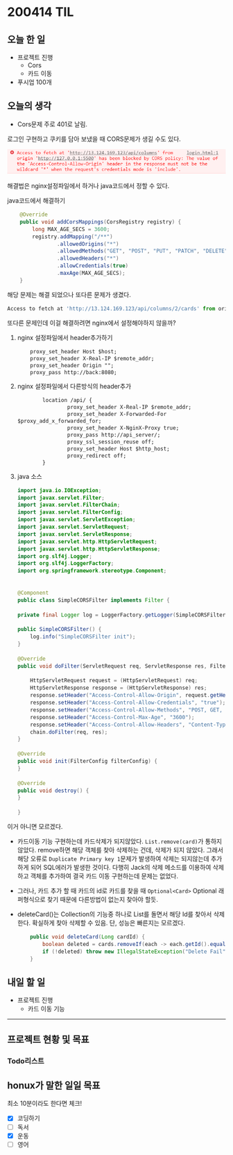 # 200414 TIL

## 오늘 한 일

- 프로젝트 진행
  - Cors
  - 카드 이동
- 푸시업 100개

## 오늘의 생각

- Cors문제 주로 401로 날림.

로그인 구현하고 쿠키를 담아 보냈을 때 CORS문제가 생길 수도 있다.

[![img](https://raw.githubusercontent.com/kses1010/img/master/cors.png)](https://raw.githubusercontent.com/kses1010/img/master/cors.png)

해결법은 nginx설정파일에서 하거나 java코드에서 정할 수 있다.

java코드에서 해결하기

```java
    @Override
    public void addCorsMappings(CorsRegistry registry) {
        long MAX_AGE_SECS = 3600;
        registry.addMapping("/**")
                .allowedOrigins("*")
                .allowedMethods("GET", "POST", "PUT", "PATCH", "DELETE", "OPTIONS")
                .allowedHeaders("*")
                .allowCredentials(true)
                .maxAge(MAX_AGE_SECS);
    }
```

해당 문제는 해결 되었으나 또다른 문제가 생겼다.

```javascript
Access to fetch at 'http://13.124.169.123/api/columns/2/cards' from origin 'http://127.0.0.1:5500' has been blocked by CORS policy: Response to preflight request doesn't pass access control check: No 'Access-Control-Allow-Origin' header is present on the requested resource. If an opaque response serves your needs, set the request's mode to 'no-cors' to fetch the resource with CORS disabled.
```

또다른 문제인데 이걸 해결하려면 nginx에서 설정해야하지 않을까?

1. nginx 설정파일에서 header추가하기 

   ```shell
       proxy_set_header Host $host;
       proxy_set_header X-Real-IP $remote_addr;
       proxy_set_header Origin "";
       proxy_pass http://back:8080;
   ```

2. nginx 설정파일에서 다른방식의 header추가

   ```shell
           location /api/ {
                   proxy_set_header X-Real-IP $remote_addr;
                   proxy_set_header X-Forwarded-For $proxy_add_x_forwarded_for;
                   proxy_set_header X-NginX-Proxy true;
                   proxy_pass http://api_server/;
                   proxy_ssl_session_reuse off;
                   proxy_set_header Host $http_host;
                   proxy_redirect off;
           }
   ```

   

3. java 소스

   ```java
   import java.io.IOException;
   import javax.servlet.Filter;
   import javax.servlet.FilterChain;
   import javax.servlet.FilterConfig;
   import javax.servlet.ServletException;
   import javax.servlet.ServletRequest;
   import javax.servlet.ServletResponse;
   import javax.servlet.http.HttpServletRequest;
   import javax.servlet.http.HttpServletResponse;
   import org.slf4j.Logger;
   import org.slf4j.LoggerFactory;
   import org.springframework.stereotype.Component;
   
   
   @Component
   public class SimpleCORSFilter implements Filter {
   
   private final Logger log = LoggerFactory.getLogger(SimpleCORSFilter.class);
   
   public SimpleCORSFilter() {
       log.info("SimpleCORSFilter init");
   }
   
   @Override
   public void doFilter(ServletRequest req, ServletResponse res, FilterChain chain) throws IOException, ServletException {    
       
       HttpServletRequest request = (HttpServletRequest) req;
       HttpServletResponse response = (HttpServletResponse) res;
       response.setHeader("Access-Control-Allow-Origin", request.getHeader("Origin"));
       response.setHeader("Access-Control-Allow-Credentials", "true");
       response.setHeader("Access-Control-Allow-Methods", "POST, GET, OPTIONS, DELETE");
       response.setHeader("Access-Control-Max-Age", "3600");
       response.setHeader("Access-Control-Allow-Headers", "Content-Type, Accept, X-Requested-With, remember-me");
       chain.doFilter(req, res);
   }
   
   @Override
   public void init(FilterConfig filterConfig) {
   }
   
   @Override
   public void destroy() {
   }
   
   }
   ```

이거 아니면 모르겠다.

- 카드이동 기능 구현하는데 카드삭제가 되지않았다. `List.remove(card)`가 통하지 않았다. remove하면 해당 객체를 찾아 삭제하는 건데, 삭제가 되지 않았다. 그래서 해당 오류로 `Duplicate Primary key 1`문제가 발생하여 삭제는 되지않는데 추가하게 되어 SQL에러가 발생한 것이다. 다행히 Jack의 삭제 메소드를 이용하여 삭제하고 객체를 추가하여 결국 카드 이동 구현하는데 문제는 없었다. 

- 그러나, 카드 추가 할 때 카드의 id로 카드를 찾을 때  `Optional<Card>` Optional 래퍼형식으로 찾기 때문에 다른방법이 없는지 찾아야 할듯.

- deleteCard()는 Collection의 기능중 하나로 List를 돌면서 해당 Id를 찾아서 삭제한다. 확실하게 찾아 삭제할 수 있음. 단, 성능은 빠른지는 모르겠다.

  ```java
      public void deleteCard(Long cardId) {
          boolean deleted = cards.removeIf(each -> each.getId().equals(cardId));
          if (!deleted) throw new IllegalStateException("Delete Fail");
      }
  ```

## 내일 할 일

- 프로젝트 진행
  - 카드 이동 기능

------

## 프로젝트 현황 및 목표

### Todo리스트

## honux가 말한 일일 목표

최소 10분이라도 한다면 체크!

- [x] 코딩하기
- [ ] 독서
- [x] 운동
- [ ] 영어